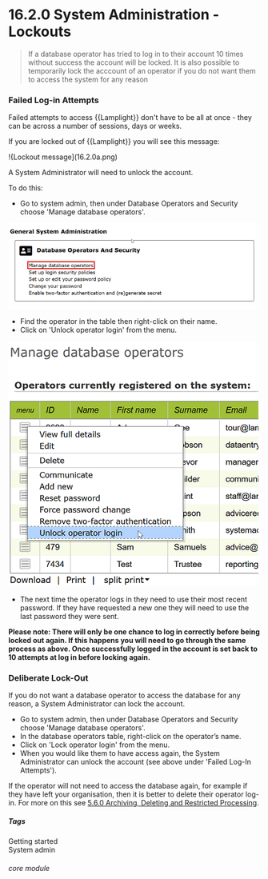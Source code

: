 # 16.2.0 System Administration - Lockouts

> If a database operator has tried to log in to their account 10 times without success the account will be locked. It is also possible to temporarily lock the acccount of an operator if you do not want them to access the system for any reason



### Failed Log-in Attempts

Failed attempts to access {{Lamplight}} don't have to be all at once - they can be across a number of sessions, days or weeks. 

If you are locked out of {{Lamplight}} you will see this message:

!{Lockout message](16.2.0a.png)

A System Administrator will need to unlock the account. 

To do this:
- Go to system admin, then under Database Operators and Security choose 'Manage database operators'.

![Manage Database Operators](16.2.0b.png)

- Find the operator in the table then right-click on their name.
- Click on 'Unlock operator login' from the menu.

![Unlock Operator Login](16.2.0c.png)

- The next time the operator logs in they need to use their most recent password. If they have requested a new one they will need to use the last password they were sent.

**Please note: There will only be one chance to log in correctly before being locked out again. If this happens you will need to go through the same process as above. Once successfully logged in the account is set back to 10 attempts at log in before locking again.**

### Deliberate Lock-Out

If you do not want a database operator to access the database for any reason, a System Administrator can lock the account. 

- Go to system admin, then under Database Operators and Security choose 'Manage database operators'.
- In the database operators table, right-click on the operator’s name.
- Click on 'Lock operator login' from the menu.
- When you would like them to have access again, the System Administrator can unlock the account (see above under 'Failed Log-In Attempts').

If the operator will not need to access the database again, for example if they have left your organisation, then it is better to delete their operator log-in. For more on this see [5.6.0 Archiving, Deleting and Restricted Processing](/help/index/p/5.6.0).


##### Tags
Getting started  
System admin

###### core module

